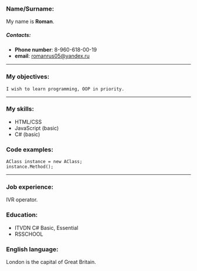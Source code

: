 ### Name/Surname:
My name is **Roman**.

##### Contacts:
- **Phone number**: 8-960-618-00-19
- **email**: romanrus05@yandex.ru

___

### My objectives:
    I wish to learn programming, OOP in priority.
    
___

### My skills:
- HTML/CSS
- JavaScript (basic)
- C# (basic)

### Code examples:
    AClass instance = new AClass;
    instance.Method();

___

### Job experience:
IVR operator.

### Education:
- ITVDN C# Basic, Essential
- RSSCHOOL

### English language:
London is the capital of Great Britain.